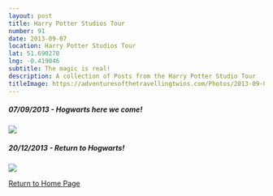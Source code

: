 ```yaml
---
layout: post
title: Harry Potter Studios Tour
number: 91
date: 2013-09-07
location: Harry Potter Studios Tour
lat: 51.690278
lng: -0.419046
subtitle: The magic is real!
description: A collection of Posts from the Harry Potter Studio Tour
titleImage: https://adventuresofthetravellingtwins.com/Photos/2013-09-07-HarryPotter/thumb-min.JPG
---
```


<h5>07/09/2013 - Hogwarts here we come!</h5>
<a target="_blank" href="https://adventuresofthetravellingtwins.com/subposts/HarryPotterMum"><img src="https://adventuresofthetravellingtwins.com/Photos/2013-09-07-HarryPotter/cover-min.JPG" class="image3"></a>

<h5>20/12/2013 - Return to Hogwarts!</h5>
<a target="_blank" href="https://adventuresofthetravellingtwins.com/subposts/HarryPotterLouise"><img src="https://adventuresofthetravellingtwins.com/Photos/2013-12-20-HarryPotterPart2/cover-min.JPG" class="image3"></a>

<a href="https://adventuresofthetravellingtwins.com/">Return to Home Page</a>
